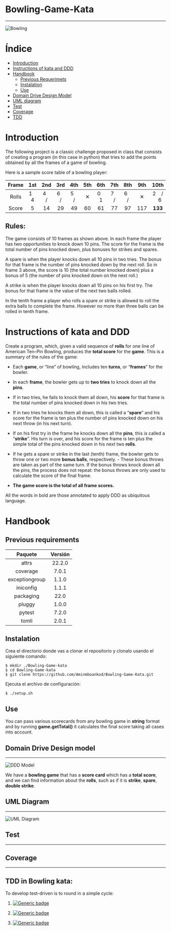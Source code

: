 # Bowling-Game-Kata
------

![Bowling](/doc/images/bowling-image.jpg)


# Índice

+   [Introduction](#introduction)
+   [Instructions of kata and DDD](#instructions-of-kata-and-ddd)
+   [Handbook](#handbook)
    +   [Previous Requerimets](#previous-requirements)
    +   [Instalation](#instalation)
    +   [Use](#use)
+   [Domain Drive Design Model](#domain-drive-design-model)
+   [UML diagram](#uml-diagram)
+   [Test](#test)
+   [Coverage](#coverage)
+   [TDD](#tdd-in-bowling-kata)



# Introduction

The following project is a classic challenge proposed in class that consists of creating a program (in this case in python) that tries to add the points obtained by all the frames of a game of bowling.

Here is a sample score table of a bowling player:

| Frame | 1st | 2nd | 3rd | 4th | 5th | 6th | 7th | 8th | 9th | 10th |
|:---:|:---:|:---:|:---:|:---:|:---:|:---:|:---:|:---:|:---:|:---:|
| Rolls | 1 &nbsp;&nbsp; 4 | 4 &nbsp;&nbsp; / | 6 &nbsp;&nbsp; / | 5 &nbsp;&nbsp; / | ✕ | 0 &nbsp;&nbsp; 1 | 7 &nbsp;&nbsp; / | 6 &nbsp;&nbsp; / | ✕ | 2 &nbsp;&nbsp; / &nbsp;&nbsp; 6 |
|Score| 5 | 14 | 29 | 49 | 60 | 61 | 77 | 97 | 117 | **133** |

## Rules:

The game consists of 10 frames as shown above.  In each frame the player has two opportunities to knock down 10 pins.  The score for the frame is the total number of pins knocked down, plus bonuses for strikes and spares.

A spare is when the player knocks down all 10 pins in two tries.  The bonus for that frame is the number of pins knocked down by the next roll.  So in frame 3 above, the score is 10 (the total number knocked down) plus a bonus of 5 (the number of pins knocked down on the next roll.)

A strike is when the player knocks down all 10 pins on his first try.  The bonus for that frame is the value of the next two balls rolled.

In the tenth frame a player who rolls a spare or strike is allowed to roll the extra balls to complete the frame.  However no more than three balls can be rolled in tenth frame.

# Instructions of kata and DDD

Create a program, which, given a valid sequence of **rolls** for one line of American Ten-Pin Bowling,
produces the **total score** for the **game**. This is a summary of the rules of the game:
- Each **game**, or “line” of bowling, includes ten **turns**, or “**frames**” for the bowler.
- In each **frame**, the bowler gets up to **two tries** to knock down all the **pins**.

- If in two tries, he fails to knock them all down, his **score** for that frame is the total number of pins
knocked down in his two tries.
- If in two tries he knocks them all down, this is called a “**spare**” and his score for the frame is ten
plus the number of pins knocked down on his next throw (in his next turn).
- If on his first try in the frame he knocks down all the **pins**, this is called a “**strike**”. His turn is over,
and his score for the frame is ten plus the simple total of the pins knocked down in his next two
**rolls**.
- If he gets a spare or strike in the last (tenth) frame, the bowler gets to throw one or two more
**bonus balls**, respectively. - These bonus throws are taken as part of the same turn. If the bonus
throws knock down all the pins, the process does not repeat: the bonus throws are only used to
calculate the score of the final frame.
- **The game score is the total of all frame scores.**

All the words in bold are those annotated to apply DDD as ubiquitous language.

# Handbook

## Previous requirements
| Paquete | Versión |
|:----:|:----:|
|attrs | 22.2.0 |
| coverage | 7.0.1 |
| exceptiongroup | 1.1.0 | 
| iniconfig | 1.1.1 |
| packaging | 22.0 | 
| pluggy | 1.0.0 |
| pytest | 7.2.0 |
| tomli | 2.0.1

## Instalation

Crea el directorio donde vas a clonar el repositorio  y clonalo usando el siguiente comando:
```
$ mkdir ./Bowling-Game-kata
$ cd Bowling-Game-kata
$ git clone https://github.com/Aminmboankod/Bowling-Game-Kata.git
```
Ejecuta el archivo de configuración:
```
$ ./setup.sh
```
## Use

You can pass various scorecards from any bowling game in **string** format and by running **game.getTotal()** it calculates the final score taking all cases into account.


## Domain Drive Design model
---
![DDD Model](/doc/images/BowlingGame-DDD.drawio.png)

We have a **bowling game** that has a **score card**  which has a **total score**, and we can find information about the **rolls**, such as if it is **strike**, **spare**, **double strike**.


## UML Diagram
---
![UML Diagram](/doc/images/BowlingGame-UML.drawio.png)


## Test
---

## Coverage
---



## TDD in Bowling kata:

To develop test-driven is to round in a simple cycle:  
1. [![Generic badge](https://img.shields.io/badge/⎍-Test-red.svg)](https://shields.io/)  

2. [![Generic badge](https://img.shields.io/badge/⎍-Code-brightgreen.svg)](https://shields.io/)  

3. [![Generic badge](https://img.shields.io/badge/⎍-Refactor-blue.svg)](https://shields.io/)